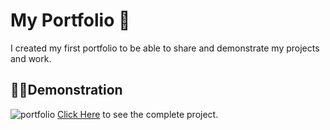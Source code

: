 <h1>My Portfolio 📜</h1>

I created my first portfolio to be able to share and demonstrate my projects and work.

<h2>👨‍💻Demonstration</h2>

![portfolio](https://github.com/rafaelvicenzo/Portfolio/assets/101838564/00bebdda-4c45-49a4-a66b-225e4505d5a5)
[Click Here](https://github.com/rafaelvicenzo/Portfolio) to see the complete project.

